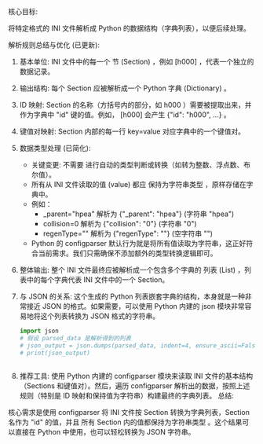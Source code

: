 核心目标:

将特定格式的 INI 文件解析成 Python 的数据结构（字典列表），以便后续处理。

解析规则总结与优化 (已更新):

1. 基本单位: INI 文件中的每一个 节 (Section) ，例如 [h000] ，代表一个独立的数据记录。
2. 输出结构: 每个 Section 应被解析成一个 Python 字典 (Dictionary) 。
3. ID 映射: Section 的名称（方括号内的部分，如 h000 ）需要被提取出来，并作为字典中 "id" 键的值。例如， [h000] 会产生 {"id": "h000", ...} 。
4. 键值对映射: Section 内部的每一行 key=value 对应字典中的一个键值对。
5. 数据类型处理 (已简化):

   - 关键变更: 不需要 进行自动的类型判断或转换（如转为整数、浮点数、布尔值）。
   - 所有从 INI 文件读取的值 (value) 都应 保持为字符串类型 ，原样存储在字典中。
   - 例如：
     - \_parent="hpea" 解析为 {"\_parent": "hpea"} (字符串 "hpea")
     - collision=0 解析为 {"collision": "0"} (字符串 "0")
     - regenType="" 解析为 {"regenType": ""} (空字符串 "")
   - Python 的 configparser 默认行为就是将所有值读取为字符串，这正好符合当前需求。我们只需确保不添加额外的类型转换逻辑即可。

6. 整体输出: 整个 INI 文件最终应被解析成一个包含多个字典的 列表 (List) ，列表中的每个字典代表 INI 文件中的一个 Section。
7. 与 JSON 的关系: 这个生成的 Python 列表嵌套字典的结构，本身就是一种非常接近 JSON 的格式。如果需要，可以使用 Python 内建的 json 模块非常容易地将这个列表转换为 JSON 格式的字符串。

   ```python
   import json
   # 假设 parsed_data 是解析得到的列表
   # json_output = json.dumps(parsed_data, indent=4, ensure_ascii=False)
   # print(json_output)
   ```

   ```

   ```

8. 推荐工具: 使用 Python 内建的 configparser 模块来读取 INI 文件的基本结构（Sections 和键值对）。然后，遍历 configparser 解析出的数据，按照上述规则（特别是 ID 映射和保持值为字符串）构建最终的字典列表。
   总结:

核心需求是使用 configparser 将 INI 文件按 Section 转换为字典列表，Section 名作为 "id" 的值，并且 所有 Section 内的值都保持为字符串类型 。这个结果可以直接在 Python 中使用，也可以轻松转换为 JSON 字符串。
